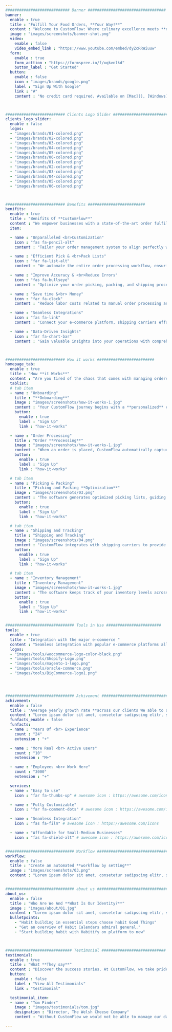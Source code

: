 ```yaml
---
############################ Banner ##################################
banner:
  enable : true
  title : "Fulfill Your Food Orders, **Your Way!**"
  content : "Welcome to CustomFlow: Where culinary excellence meets **order fulfillment customization**. Elevate your **food e-comm business** with the power of **tailored solutions**. Say goodbye to one-size-fits-all solutions. CustomFlow allows you to **customize every aspect** of your order management system, from input preferences to output specifications. Seamlessly adapt your workflow to match your unique business needs, enhancing efficiency and accuracy like never before. Embrace the future of order management with CustomFlow, where flexibility meets precision."
  image : "images/screenshots/banner-shot.png"
  video:
    enable : false
    video_embed_link : "https://www.youtube.com/embed/dyZcRRWiuuw"
  form:
    enable : true
    form_acttion : "https://formspree.io/f/xqkvnlkd"
    button_label : "Get Started"
  button:
    enable : false
    icon : "images/brands/google.png"
    label : "Sign Up With Google"
    link : "#"
    content : "No credit card required. Available on [Mac](), [Windows](), [iOS](), & [Android]()"



########################## Clients Logo Slider #########################
clients_logo_slider:
  enable : false
  logos:
  - "images/brands/01-colored.png"
  - "images/brands/02-colored.png"
  - "images/brands/03-colored.png"
  - "images/brands/04-colored.png"
  - "images/brands/05-colored.png"
  - "images/brands/06-colored.png"
  - "images/brands/01-colored.png"
  - "images/brands/02-colored.png"
  - "images/brands/03-colored.png"
  - "images/brands/04-colored.png"
  - "images/brands/05-colored.png"
  - "images/brands/06-colored.png"



########################## Benefits #########################
benifits:
  enable : true
  title : "Benifits Of **CustomFlow**"
  content : "We empower businesses with a state-of-the-art order fulfillment management solution that delivers tangible benefits. Our software is designed to streamline your operations and supercharge your business growth. Here are the key benefits of choosing CustomFlow:"
  item:

  - name : "Unparalleled <br>Customization"
    icon : "fas fa-pencil-alt"
    content : "Tailor your order management system to align perfectly with your unique business requirements. During onboarding, you can  configure your entire pipeline from  input configurations to packing list formats. CustomFlow puts you in control, ensuring a personalized and efficient workflow."

  - name : "Efficient Pick & <br>Pack Lists"
    icon : "far fa-list-alt"
    content : "We automate the entire order processing workflow, ensuring faster and more accurate fulfillment. You can prioritize orders based on criteria like shipping speed and location, saving valuable time, and creating optimal picking and packing"

  - name : "Improve Accuracy & <br>Reduce Errors"
    icon : "fas fa-bullseye"
    content : "Optimize your order picking, packing, and shipping processes. Minimize errors with optimized workflows and real-time inventory tracking "

  - name : "Save time &<br> Money"
    icon : "far fa-clock"
    content : "Reduce labor costs related to manual order processing and inventory management. Save time and allocate resources more efficiently, allowing your team to focus on strategic initiatives."

  - name : "Seamless Integrations"
    icon : "fas fa-link"
    content : "Connect your e-commerce platform, shipping carriers effortlessly. CustomFlow integrates with a wide range of systems, ensuring a smooth flow of data and information, reducing manual data entry and errors. "

  - name : "Data-Driven Insights"
    icon : "far fa-chart-bar"
    content : "Gain valuable insights into your operations with comprehensive analytics and reporting tools. Monitor key performance metrics, track trends, and make informed decisions for continuous improvement "



########################## How it works #########################
homepage_tab:
  enable : true
  title : "How **it Works**"
  content : "Are you tired of the chaos that comes with managing orders, inventory, and shipping processes? CustomFlow is here to streamline your operations, transform your customer experience, and supercharge your business growth."
  tablist:
  # tab item
  - name : "Onboarding"
    title : "**Onboarding**"
    image : "images/screenshots/how-it-works-1.jpg"
    content : "Your CustomFlow journey begins with a **personalized** engagement. Our team reaches out to understand your unique business requirements, ensuring a **tailored approach to your onboarding**. Enjoy a dedicated configuration where our experts help define your workflows, set preferences, and configure the system to align perfectly with your business processes. This is followed by **Training and Familiarization** to ensure that your staff is well-equipped to **fully optimize** your operations."
    button:
      enable : true
      label : "Sign Up"
      link : "how-it-works"

  - name : "Order Processing"
    title : "Order **Processing**"
    image : "images/screenshots/how-it-works-1.jpg"
    content : "When an order is placed, CustomFlow automatically captures the details and processes them according to **your preferences**. It verifies product availability in real-time, ensuring that the item is in stock before proceeding."
    button:
      enable : true
      label : "Sign Up"
      link : "how-it-works"

  # tab item
  - name : "Picking & Packing"
    title : "Picking and Packing **Optimization**"
    image : "images/screenshots/03.png"
    content : "The software generates optimized picking lists, guiding your warehouse staff through the most efficient routes to collect items. It ensures accurate picking and packing, reducing errors and saving time."
    button:
      enable : true
      label : "Sign Up"
      link : "how-it-works"

  # tab item
  - name : "Shipping and Tracking"
    title : "Shipping and Tracking"
    image : "images/screenshots/04.png"
    content : "CustomFlow integrates with shipping carriers to provide shipping options and generate labels automatically. It sends tracking information to customers, allowing them to monitor their orders' progress."
    button:
      enable : true
      label : "Sign Up"
      link : "how-it-works"

  # tab item
  - name : "Inventory Management"
    title : "Inventory Management"
    image : "images/screenshots/how-it-works-1.jpg"
    content : "The software keeps track of your inventory levels across various locations. It updates inventory counts in real-time as orders are received, preventing overselling and providing accurate stock information."
    button:
      enable : true
      label : "Sign Up"
      link : "how-it-works"


############################## Tools in Use ########################
tools:
  enable : true
  title : "Integration with the major e-commerce "
  content : "Seamless integration with popular e-commerce platforms allows for automatic order syncing, inventory updates, and streamlined communication between your online store and CustomFlow."
  logos:
  - "images/tools/woocommerce-logo-color-black.png"
  - "images/tools/Shopify-Logo.png"
  - "images/tools/magento-1-logo.png"
  - "images/tools/oracle-commerce.png"
  - "images/tools/BigCommerce-logo1.png"




############################## Achivement ##############################
achivement:
  enable : false
  title : "Average yearly growth rate **across our clients We able to achive**"
  content : "Lorem ipsum dolor sit amet, consetetur sadipscing elitr, sed diam nonumy eirmod tempor invidunt ut labore et dolore magna aliquyam erat sed. At vero eos et"
  funfacts_enable : false
  funfacts:    
  - name : "Years Of <br> Experience"
    count : "24"
    extension : "+"

  - name : "More Real <br> Active users"
    count : "10"
    extension : "M+"

  - name : "Employees <br> Work Here"
    count : "3000"
    extension : "+"

  services:
  - name : "Easy to use"
    icon : "far fa-thumbs-up" # awesome icon : https://awesome.com/icons

  - name : "Fully Customizable"
    icon : "far fa-comment-dots" # awesome icon : https://awesome.com/icons

  - name : "Seamless Integration"
    icon : "fas fa-film" # awesome icon : https://awesome.com/icons

  - name : "Affordable for Small-Medium Businesses"
    icon : "fas fa-shield-alt" # awesome icon : https://awesome.com/icons


############################## Workflow ################################
workflow:
  enable : false
  title : "Create an automated **workflow by setting**"
  image : "images/screenshots/03.png"
  content : "Lorem ipsum dolor sit amet, consetetur sadipscing elitr, sed diam nonumy eirmod tempor invidunt ut labore et dolore magna aliquyam erat sed."


############################## about us ################################
about_us:
  enable : false
  title : "Who Are We And **What Is Our Identity?**"
  image : "images/about/01.jpg"
  content : "Lorem ipsum dolor sit amet, consetetur sadipscing elitr, sed diam nonumy eirmod tempor invidunt ut labore et dolore magna aliquyam erat sed. At vero eos et accusam et justo duo dolores"
  bulletpoints:
    - "Habit building in essential steps choose habit Good Things"
    - "Get an overview of Habit Calendars admiral general."
    - "Start building habit with Habitify on platform to new"



############################# Testimonial ############################
testimonial:
  enable : true
  title : "What **They say**"
  content : "Discover the success stories. At CustomFlow, we take pride in the partnerships we've forged with businesses seeking to fully optimize their order management processes"
  button:
    enable : false
    label : "View All Testimonials"
    link : "testimonial"

  testimonial_item:
  - name : "Tom Pinder"
    image : "images/testimonials/tom.jpg"
    designation : "Director, The Welsh Cheese Company"
    content : "Without CustomFlow we would not be able to manage our daily orders. They save us money, time and offer a reliable and customizable way to fulfil our orders!"

---
```

